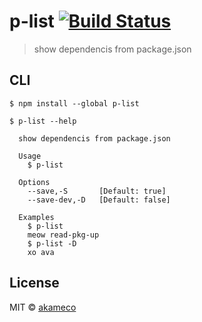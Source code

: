 # p-list [![Build Status](https://travis-ci.org/akameco/p-list.svg?branch=master)](https://travis-ci.org/akameco/p-list)

> show dependencis from package.json


## CLI

```
$ npm install --global p-list
```

```
$ p-list --help

  show dependencis from package.json

  Usage
    $ p-list

  Options
    --save,-S       [Default: true]
    --save-dev,-D   [Default: false]

  Examples
    $ p-list
    meow read-pkg-up
    $ p-list -D
    xo ava
```


## License

MIT © [akameco](http://akameco.github.io)

